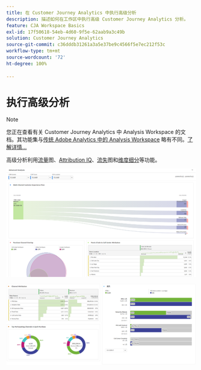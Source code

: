 ```yaml
---
title: 在 Customer Journey Analytics 中执行高级分析
description: 描述如何在工作区中执行高级 Customer Journey Analytics 分析。
feature: CJA Workspace Basics
exl-id: 17f50618-54eb-4d60-9f5e-62aab9a3c49b
solution: Customer Journey Analytics
source-git-commit: c36dddb31261a3a5e37be9c4566f5e7ec212f53c
workflow-type: tm+mt
source-wordcount: '72'
ht-degree: 100%

---
```


# 执行高级分析

>[!NOTE]
>
>您正在查看有关 Customer Journey Analytics 中 Analysis Workspace 的文档。其功能集与[传统 Adobe Analytics 中的 Analysis Workspace](https://experienceleague.adobe.com/docs/analytics/analyze/analysis-workspace/home.html) 略有不同。[了解详情...](/help/getting-started/cja-aa.md)

高级分析利用[流量](/help/analysis-workspace/visualizations/c-flow/flow.md)图、[Attribution IQ](/help/analysis-workspace/attribution/overview.md)、[流失](/help/analysis-workspace/visualizations/fallout/fallout-flow.md)图和[维度细分](/help/components/dimensions/t-breakdown-fa.md)等功能。

![工作区屏幕快照 1](assets/cja-adv-analysis1.png)

![工作区屏幕快照 2](assets/cja-adv-analysis2.png)
